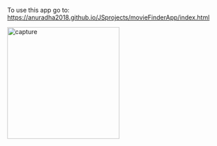 To use this app go to: https://anuradha2018.github.io/JSprojects/movieFinderApp/index.html

<img width="257" alt="capture" src="https://user-images.githubusercontent.com/37504269/47730882-5faf5800-dc63-11e8-9735-8c3ba7383377.PNG">
